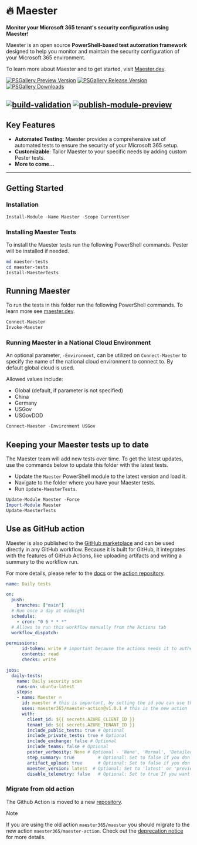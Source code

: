 # 🔥 Maester

**Monitor your Microsoft 365 tenant's security configuration using Maester!**

Maester is an open source **PowerShell-based test automation framework** designed to help you monitor and maintain the security configuration of your Microsoft 365 environment.

To learn more about Maester and to get started, visit [Maester.dev](https://maester.dev).

[![PSGallery Preview Version](https://img.shields.io/powershellgallery/v/maester.svg?style=flat&logo=powershell&label=Preview%20Version&include_prereleases)](https://www.powershellgallery.com/packages/maester) [![PSGallery Release Version](https://img.shields.io/powershellgallery/v/maester.svg?style=flat&logo=powershell&label=Release%20Version)](https://www.powershellgallery.com/packages/maester) [![PSGallery Downloads](https://img.shields.io/powershellgallery/dt/maester.svg?style=flat&logo=powershell&label=PSGallery%20Downloads)](https://www.powershellgallery.com/packages/maester)

[![build-validation](https://github.com/maester365/maester/actions/workflows/build-validation.yaml/badge.svg)](https://github.com/maester365/maester/actions/workflows/build-validation.yaml)
[![publish-module-preview](https://github.com/maester365/maester/actions/workflows/publish-module-preview.yaml/badge.svg)](https://github.com/maester365/maester/actions/workflows/publish-module-preview.yaml)
---

## Key Features

- **Automated Testing**: Maester provides a comprehensive set of automated tests to ensure the security of your Microsoft 365 setup.
- **Customizable**: Tailor Maester to your specific needs by adding custom Pester tests.
- **More to come...**

---

## Getting Started

### Installation

```powershell
Install-Module -Name Maester -Scope CurrentUser
```

### Installing Maester Tests

To install the Maester tests run the following PowerShell commands. Pester will be installed if needed.

```powershell
md maester-tests
cd maester-tests
Install-MaesterTests
```

## Running Maester

To run the tests in this folder run the following PowerShell commands. To learn more see [maester.dev](https://maester.dev).

```powershell
Connect-Maester
Invoke-Maester
```

### Running Maester in a National Cloud Environment

An optional parameter, `-Environment`, can be utilized on `Connect-Maester` to specify the name of the national cloud environment to connect to. By default global cloud is used.

Allowed values include:

- Global (default, if parameter is not specified)
- China
- Germany
- USGov
- USGovDOD

```powershell
Connect-Maester -Environment USGov
```

## Keeping your Maester tests up to date

The Maester team will add new tests over time. To get the latest updates, use the commands below to update this folder with the latest tests.

- Update the `Maester` PowerShell module to the latest version and load it.
- Navigate to the folder where you have your Maester tests.
- Run `Update-MaesterTests`.

```powershell
Update-Module Maester -Force
Import-Module Maester
Update-MaesterTests
```

## Use as GitHub action

Maester is also published to the [GitHub marketplace](https://github.com/marketplace/actions/run-maester) and can be used directly in any GitHub workflow. Because it is built for GitHub, it integrates with the features of GitHub Actions, like uploading artifacts and writing a summary to the workflow run.

For more details, please refer to the [docs](https://maester.dev/docs/monitoring/github/) or the [action repository](https://github.com/maester365/maester-action).

```yaml
name: Daily tests

on:
  push:
    branches: ["main"]
  # Run once a day at midnight
  schedule:
    - cron: "0 6 * * *"
  # Allows to run this workflow manually from the Actions tab
  workflow_dispatch:

permissions:
      id-token: write # important because the actions needs it to authenticate to Entra using workload identity
      contents: read
      checks: write

jobs:
  daily-tests:
    name: Daily security scan
    runs-on: ubuntu-latest
    steps:
    - name: Maester 🔥
      id: maester # this is important, by setting the id you can use the output of the action in the next steps
      uses: maester365/maester-action@v1.0.1 # this is the new action
      with:
        client_id: ${{ secrets.AZURE_CLIENT_ID }}
        tenant_id: ${{ secrets.AZURE_TENANT_ID }}
        include_public_tests: true # Optional
        include_private_tests: true # Optional
        include_exchange: false # Optional
        include_teams: false # Optional
        pester_verbosity: None # Optional - 'None', 'Normal', 'Detailed', 'Diagnostic'
        step_summary: true         # Optional: Set to false if you don't want a summary added to your GitHub Action run
        artifact_upload: true      # Optional: Set to false if you don't want summaries uploaded to GitHub Artifacts
        maester_version: latest  # Optional: Set to 'latest' or 'preview' to use the latest version of the Maester module or a specific version like '1.0.83-preview'
        disable_telemetry: false   # Optional: Set to true If you want telemetry information not to be logged.
```

### Migrate from old action

The Github Action is moved to a new [repository](https://github.com/maester365/maester-action).

> [!NOTE]
> If you are using the old action `maester365/maester` you should migrate to the new action `maester365/maester-action`. Check out the [deprecation notice](https://github.com/maester365/maester/blob/main/action/deprecation.md) for more details.
